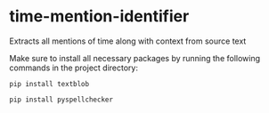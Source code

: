 # time-mention-identifier

Extracts all mentions of time along with context from source text

Make sure to install all necessary packages by running the following commands in the project directory: 

  `pip install textblob`
  
  `pip install pyspellchecker`
